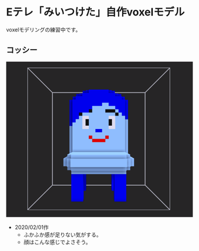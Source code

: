 # Eテレ「みいつけた」自作voxelモデル

voxelモデリングの練習中です。

## コッシー

![image](images/ver20200201.gif)

- 2020/02/01作
    - ふかふか感が足りない気がする。
    - 顔はこんな感じでよさそう。
